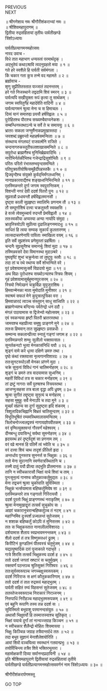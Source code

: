 PREVIOUS  
NEXT  
  
॥ श्रीगणेशाय नमः श्रीगौरीशंकराभ्यां नमः ॥  
॥ श्रीशिवमहापुराणम् ॥  
द्वितीया रुद्रसंहितायां तृतीयः पार्वतीखण्डे  
त्रिंशोऽध्यायः  
  
पार्वतीप्रत्यागमनमहोत्सवः  
नारद उवाच -  
विधे तात महाभाग धन्यस्त्वं परमार्थदृक् ।  
अद्‌भुतेयं कथाऽश्रावि त्वदनुग्रहतो मया ॥ १ ॥  
गते हरे स्वशैले हि पार्वती सर्वमंगला ।  
किं चकार गता कुत्र तन्मे वद महामते ॥ २ ॥  
ब्रह्मोवाच -  
शृणु सुप्रीतितस्तात यज्जातं तदनन्तरम् ।  
हरे गते निजस्थाने तद्वदामि शिवं स्मरन् ॥ ३ ॥  
पार्वत्यपि सखीयुक्ता रूपं कृत्वा तु सार्थकम् ।  
जगाम स्वपितुर्गेहं महादेवेति वादिनी ॥ ४ ॥  
पार्वत्यागमनं श्रुत्वा मेना च स हिमाचलः ।  
दिव्यं यानं समारुह्य प्रययौ हर्षविह्वलः ॥ ५ ॥  
पुरोहितश्च पौराश्च सख्यश्चैवाप्यनेकशः ।  
सम्बन्धिनस्तथाऽन्ये च सर्वे ते च समाययुः ॥ ६ ॥  
भ्रातरः सकला जग्मुर्मैनाकप्रमुखास्तदा ।  
जयशब्दं प्रब्रुवन्तो महाहर्षसमन्विताः ॥ ७ ॥  
संस्थाप्य मंगलघटं राजवर्त्मनि राजिते ।  
चन्दनागरुकस्तूरीफलशाखासमन्विते ॥ ८ ॥  
सपुरोधा ब्राह्मणैश्च मुनिभिर्ब्रह्मवादिभिः ।  
नारीभिर्नर्तकीभिश्च गजेन्द्राद्रिसुशोभितैः ॥ ९ ॥  
परितः परितो रंभास्तम्भवृन्दसमन्विते ।  
पतिपुत्रवतीयोषित्समूहैर्दीपहस्तकैः ॥ १ ० ॥  
द्विजवृन्दैश्च संयुक्ते कुर्वद्‌भिर्मंगलध्वनिम् ।  
नानाप्रकारवाद्यैश्च शङ्‌खध्वनिभिरन्विते ॥ ११ ॥  
एतस्मिन्नन्तरे दुर्गा जगाम स्वपुरान्तिकम् ।  
विशन्ती नगरं देवी ददर्श पितरौ पुनः ॥ १२ ॥  
सुप्रसन्नौ प्रधावन्तौ हर्षविह्वलमानसौ ।  
दृष्ट्वा काली सुप्रहृष्टा स्वालिभिः प्रणनाम तौ ॥ १३ ॥  
तौ सम्पूर्णाशिषं दत्त्वा चक्रतुस्तौ स्ववक्षसि ।  
हे वत्से त्वेवमुच्चार्य रुदन्तौ प्रेमविह्वलौ ॥ १४ ॥  
ततःस्वकीया अप्यस्या अन्या नार्यापि संमुदा ।  
भ्रातृस्त्रियोऽपि सुप्रीत्या दृढालिङ्‌गनमादधुः ॥ १५ ॥  
साधितं हि त्वया सम्यक् सुकार्यं कुलतारणम् ।  
त्वत्सदाचरणेनापि पाविताः स्माखिला वयम् ॥ १६ ॥  
इति सर्वे सुप्रशंस्य प्रणेमुस्तां प्रहर्षिताः ।  
चन्दनैः सुप्रसूनैश्च समानर्चुः शिवां मुदा ॥ १७ ॥  
तस्मिन्नवसरे देवा विमानस्था मुदाऽम्बरे ।  
पुष्पवृष्टिं शुभां चक्रुर्नत्वा तां तुष्टुवुः स्तवैः ॥ १८ ॥  
तदा तां च रथे स्थाप्य सर्वे शोभान्विते वरे ।  
पुरं प्रवेशयामासुःसर्वे विप्रादयो मुदा ॥ १९ ॥  
अथ विप्राः पुरोधाश्च सख्योऽन्याश्च स्त्रियः शिवम् ।  
गृहं प्रवेशयामासुर्बहुमानपुरःसरम् ॥ २० ॥  
स्त्रियो निर्मञ्छनं चक्रुर्विप्रा युयुजुराशिषः ।  
हिमवान्मेनका माता मुमोदाति मुनीश्वर ॥ २१ ॥  
स्वाश्रमं सफलं मेने कुपुत्रात्पुत्रिका वरा ।  
हिमवान्नारदं त्वाञ्च संस्तुवन् साधु साध्विति ॥ २२ ॥  
ब्राह्मणेभ्यश्च बन्दिभ्यः पर्वतेन्द्रो धनं ददौ ।  
मंगलं पाठयामास स द्विजेभ्यो महोत्सवम् ॥ २३ ॥  
एवं स्वकन्यया हृष्टौ पितरौ भ्रातरस्तथा ।  
जामयश्च महाप्रीत्या समूषुः प्राङ्‌गणे मुने ॥ २४ ॥  
ततःस हिमवान् तात सुप्रहृष्टाः प्रसन्नधीः ।  
सम्मान्य सकलान्प्रीत्या स्नातुं गङ्‌गां जगाम ह ॥ २२ ॥  
एतस्मिन्नन्तरे शम्भुः सुलीलो भक्तवत्सलः ।  
सुनर्तकनटो भूत्वा मेनकासंनिधिं ययौ ॥ २६ ॥  
शृङ्‌गं वामे करे धृत्वा दक्षिणे डमरु तथा ।  
पृष्ठे कंथां रक्तवासा नृत्यगानविशारदः ॥ २७ ॥  
ततःसुनटरूपोऽसौ मेनका प्रांगणे मुदा ।  
चक्रे सुनृत्यं विविधं गानं चातिमनोहरम् ॥ २८ ॥  
शृङ्‌गं च डमरुं तत्र वादयामास सुध्वनिम् ।  
महतीं विविधां तत्र स चकार मनोहराम् ॥ २९ ॥  
तां द्रष्टुं नागराः सर्वे पुरुषाश्च स्त्रियस्तथा ।  
आजग्मुःसहसा तत्र बाला वृद्धा अपि ध्रुवम् ॥ ३० ॥  
श्रुत्वा सुगीतं तद्दृष्ट्वा सुनृत्यं च मनोहरम् ।  
सहसा मुमुहुः सर्वे मेनाऽपि च तदा मुने ॥ ३ ॥  
मूर्च्छां संप्राप्य सा दुर्गा सुदृष्ट्वा हृदि शंकरम् ।  
त्रिशूलादिकचिह्नानि बिभ्रतं चातिसुन्दरम् ॥ ३२ ॥  
विभूतिभूषितं रम्यमस्थिमालासमन्वितम् ।  
त्रिलोचनोज्ज्वलद्वक्त्रं नागायज्ञोपवीतकम् ॥ ३३ ॥  
वरं वृण्वित्युक्तवन्तं गौरवर्णं महेश्वरम् ।  
दीनबन्धु दयासिन्धुं सर्वथा सुमनोहरम् ॥ ३४ ॥  
हृदयस्थं हरं दृष्ट्वेदृशं सा प्रणनाम तम् ।  
वरं वव्रे मानसं हि पतिर्मे त्वं भवेति च ॥ ३५ ॥  
वरं दत्त्वा शिवं चाथ तादृशं प्रीतितो हृदा ।  
अन्तर्धाय पुनस्तत्र सुननर्त्त स भिक्षुकः ॥ ३६ ॥  
ततो मेना सुरत्नानि स्वर्णपात्रस्थितानि च ।  
तस्मै दातुं ययौ प्रीत्या तद्‌भूति प्रीतमानसः ॥ ३७ ॥  
तानि न स्वीचकारासौ भिक्षां याचे शिवां च ताम् ।  
पुनःसुनृत्यं गानश्च कौतुकात्कर्तुमुद्यतः ॥ ३८ ॥  
मेना तद्वचनं श्रुत्वा चुकोपाति सुविस्मिता ।  
भिक्षुकं भर्त्सयामास बहिष्कर्तुमियेष सा ॥ ३९ ॥  
एतस्मिन्नन्तरे तत्र गङ्‌गातो गिरिराययौ ।  
ददर्श पुरतो भिक्षुं प्राङ्‌गणस्थं नराकृतिम् ॥ ४० ॥  
श्रुत्वा मेनामुखाद्वृत्तं तत्सर्वं सुचुकोप सः ।  
आज्ञां चकारानुचरान्बहिष्कर्तुञ्च तं नटम् ॥ ४१ ॥  
महाग्निमिव दुःस्पर्शं प्रज्वलन्तं सुतेजसम् ।  
न शशाक बहिष्कर्तुं कोऽपि तं मुनिसत्तम ॥ ४२ ॥  
ततः स भिक्षुकस्तात नानालीलाविशारदः ।  
दर्शयामास शैलाय स्वप्रभावमनन्तकम् ॥ ४३ ॥  
शैलो ददर्श तं तत्र विष्णुरूपधरं द्रुतम् ।  
किरीटिनं कुण्डलिनं पीतवस्त्रं चतुर्भुजम् ॥ ४४ ॥  
यद्यत्पुष्पादिकं दत्तं पूजाकाले गदाभृते ।  
गात्रे शिरसि तत्सर्वं भिक्षुकस्य ददर्श ह ॥ ४५ ॥  
ततो ददर्श जगतां स्रष्टारं स चतुर्मुखम् ।  
रक्तवर्णं पठन्तञ्च श्रुतिसूक्तं गिरीश्वरः ॥ ४६ ॥  
ततःसूर्यस्वरूपञ्च जगच्चक्षुःस्वरूपकम् ।  
ददर्श गिरिराजः स क्षणं कौतुककारिणाम् ॥ ४७ ॥  
ततो ददर्श तं तात रुद्ररूपं महाद्‌भुतम् ।  
पार्वती सहितं रम्यं विहसन्तं सुतेजसम् ॥ ४८ ॥  
ततस्तेजःस्वरूपञ्च निराकारं निरञ्जनम् ।  
निरुपाधिं निरीहञ्च महाद्‌भुतमरूपकम् ॥ ४९ ॥  
एवं बहूनि रूपाणि तस्य तन्न ददर्श सः ।  
सुविस्मितो बभूवाशु परमानन्दसंयुतः ॥ ५० ॥  
अथासौ भिक्षुवर्यो हि तस्मात्तस्याश्च सूतिकृत् ।  
भिक्षां ययाचे दुर्गां तां नान्यज्जग्राह किञ्चन ॥ ५१ ॥  
न स्वीचकार शैलैन्द्रो मोहितः शिवमायया ।  
भिक्षुः किञ्चिन्न जग्राह तत्रैवान्तर्दधे ततः ॥ ५२ ॥  
तदा बभूव सुज्ञानं मेनाशैलेशयोरिति ।  
आवां शिवो वञ्चयित्वा स्वस्थानं गतवान्प्रभुः ॥ ५३ ॥  
तयोर्विचिन्त्य तत्रैव शिवे भक्तिरभूत्परा ।  
महामोक्षकरी दिव्या सर्वानन्दप्रदायिनी ॥ ५४ ॥  
इति श्रीशिवमहापुराणे द्वितीयायां रुद्रसंहितायां तृतीये  
पार्वतीखण्डे पार्वतीप्रत्यागमनमहोत्सववर्णनं नाम त्रिंशोऽध्यायः ॥ ३० ॥  
  
  
श्रीगौरीशंकरार्पणमस्तु  
  
GO TOP
